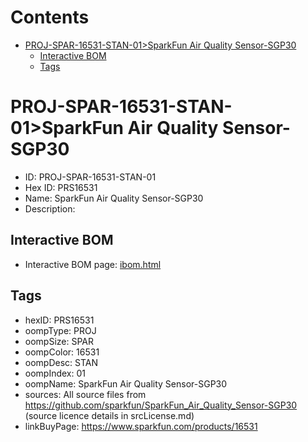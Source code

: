 



Contents
========

* [PROJ-SPAR-16531-STAN-01>SparkFun Air Quality Sensor-SGP30](#proj-spar-16531-stan-01sparkfun-air-quality-sensor-sgp30)
	* [Interactive BOM](#interactive-bom)
	* [Tags](#tags)

# PROJ-SPAR-16531-STAN-01>SparkFun Air Quality Sensor-SGP30

- ID: PROJ-SPAR-16531-STAN-01
- Hex ID: PRS16531
- Name: SparkFun Air Quality Sensor-SGP30
- Description: 

## Interactive BOM

- Interactive BOM page: [ibom.html](kicad/bom/ibom.html)

## Tags

- hexID: PRS16531
- oompType: PROJ
- oompSize: SPAR
- oompColor: 16531
- oompDesc: STAN
- oompIndex: 01
- oompName: SparkFun Air Quality Sensor-SGP30
- sources: All source files from https://github.com/sparkfun/SparkFun_Air_Quality_Sensor-SGP30 (source licence details in srcLicense.md)
- linkBuyPage: https://www.sparkfun.com/products/16531
